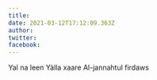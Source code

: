```yaml
---
title: 
date: 2021-03-12T17:12:09.363Z
author: 
twitter: 
facebook: 
---
```


Yal na leen Yàlla xaare Al-jannahtul firdaws